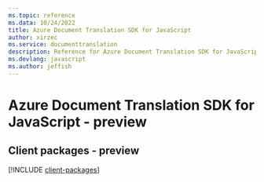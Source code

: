 ```yaml
---
ms.topic: reference
ms.data: 10/24/2022
title: Azure Document Translation SDK for JavaScript
author: xirzec
ms.service: documenttranslation
description: Reference for Azure Document Translation SDK for JavaScript
ms.devlang: javascript
ms.author: jeffish
---
```

# Azure Document Translation SDK for JavaScript - preview

## Client packages - preview
[!INCLUDE [client-packages](document-translation-client-index.md)]